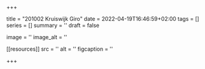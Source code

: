+++

title = "201002 Kruiswijk Giro"
date = 2022-04-19T16:46:59+02:00 
tags = [] 
series = [] 
summary = ''
draft = false

image = ''
image_alt = ''

[[resources]]
src = ''
alt = ''
figcaption = ''


+++
